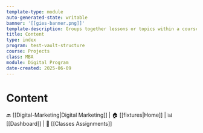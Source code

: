 ```yaml
---
template-type: module
auto-generated-state: writable
banner: '[[gies-banner.png]]'
template-description: Groups together lessons or topics within a course.
title: Content
type: index
program: test-vault-structure
course: Projects
class: MBA
module: Digital Program
date-created: 2025-06-09
---
```


# Content



🔙 [[Digital-Marketing|Digital Marketing]] | 🏠 [[fixtures|Home]] | 📊 [[Dashboard]] | 📝 [[Classes Assignments]]

